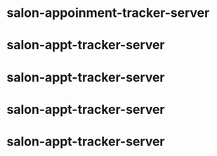 # salon-appoinment-tracker-server
# salon-appt-tracker-server
# salon-appt-tracker-server
# salon-appt-tracker-server
# salon-appt-tracker-server
